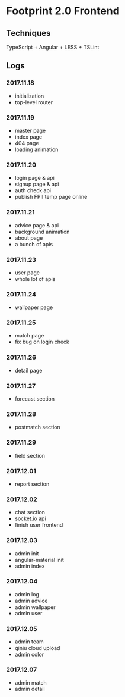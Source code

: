 # Footprint 2.0 Frontend

## Techniques
TypeScript + Angular + LESS + TSLint

## Logs
### 2017.11.18
* initialization
* top-level router

### 2017.11.19
* master page
* index page
* 404 page
* loading animation

### 2017.11.20
* login page & api
* signup page & api
* auth check api
* publish FPII temp page online

### 2017.11.21
* advice page & api
* background animation
* about page
* a bunch of apis

### 2017.11.23
* user page
* whole lot of apis

### 2017.11.24
* wallpaper page

### 2017.11.25
* match page
* fix bug on login check

### 2017.11.26
* detail page

### 2017.11.27
* forecast section

### 2017.11.28
* postmatch section

### 2017.11.29
* field section

### 2017.12.01
* report section

### 2017.12.02
* chat section
* socket.io api
* finish user frontend

### 2017.12.03
* admin init
* angular-material init
* admin index

### 2017.12.04
* admin log
* admin advice
* admin wallpaper
* admin user

### 2017.12.05
* admin team
* qiniu cloud upload
* admin color

### 2017.12.07
* admin match
* admin detail